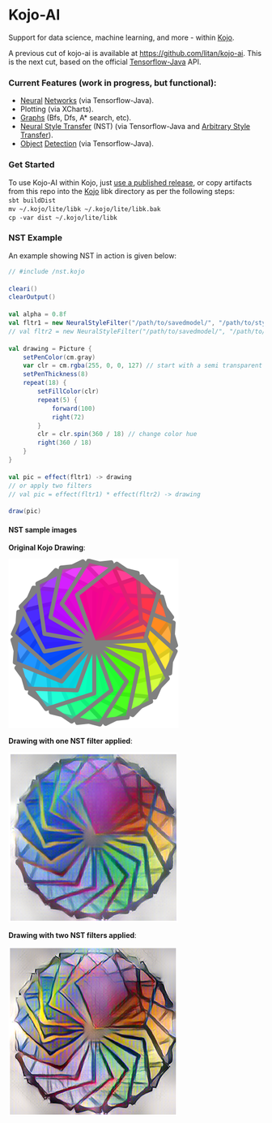 # Kojo-AI
Support for data science, machine learning, and more - within [Kojo](https://www.kogics.net/kojo).

A previous cut of kojo-ai is available at https://github.com/litan/kojo-ai. This is the next cut, based on the official [Tensorflow-Java](https://github.com/tensorflow/java) API.

### Current Features (work in progress, but functional):
* [Neural](doc/linear-regression.md) [Networks](doc/nonlinear-regression.md) (via Tensorflow-Java).
* Plotting (via XCharts).
* [Graphs](https://github.com/litan/kojo-ai-2/blob/master/src/main/kojo/graph-workbench.kojo) (Bfs, Dfs, A* search, etc).
* [Neural Style Transfer](doc/style-transfer.md) (NST) (via Tensorflow-Java and [Arbitrary Style Transfer](https://github.com/emla2805/arbitrary-style-transfer)).
* [Object](doc/object-detection.md) [Detection](https://github.com/litan/kojo-ai-2/blob/master/src/main/kojo/object-detection-webcam.kojo) (via Tensorflow-Java).

### Get Started
To use Kojo-AI within Kojo, just [use a published release](https://github.com/litan/kojo-ai-2/releases), or copy artifacts from this repo into the [Kojo](https://www.kogics.net/kojo) libk directory as per the following steps:  
`sbt buildDist`  
`mv ~/.kojo/lite/libk ~/.kojo/lite/libk.bak`  
`cp -var dist ~/.kojo/lite/libk`

### NST Example
An example showing NST in action is given below:

```scala
// #include /nst.kojo

cleari()
clearOutput()

val alpha = 0.8f
val fltr1 = new NeuralStyleFilter("/path/to/savedmodel/", "/path/to/style.jpg", alpha)
// val fltr2 = new NeuralStyleFilter("/path/to/savedmodel/", "/path/to/style2.jpg", alpha)

val drawing = Picture {
    setPenColor(cm.gray)
    var clr = cm.rgba(255, 0, 0, 127) // start with a semi transparent red color
    setPenThickness(8)
    repeat(18) {
        setFillColor(clr)
        repeat(5) {
            forward(100)
            right(72)
        }
        clr = clr.spin(360 / 18) // change color hue
        right(360 / 18)
    }
}

val pic = effect(fltr1) -> drawing
// or apply two filters
// val pic = effect(fltr1) * effect(fltr2) -> drawing

draw(pic)
```

#### NST sample images

**Original Kojo Drawing**:

![nst0](images/nst-examples/nst0.png)

**Drawing with one NST filter applied**:

![nst1](images/nst-examples/nst1.png)

**Drawing with two NST filters applied**:

![nst2](images/nst-examples/nst2.png)

